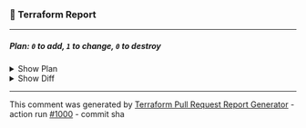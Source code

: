 
### :robot: Terraform Report
---
##### Plan: `0` to add, `1` to change, `0` to destroy

<details><summary>Show Plan</summary>

```terraform
foobar
```
</details>

<details><summary>Show Diff</summary>

```diff
foo
```
</details>

---
This comment was generated by [Terraform Pull Request Report Generator](https://github.com/ahmadnassri/action-terraform-report) - action run [#1000](https://github.com/foo/bar/actions/runs/1000) - commit sha
